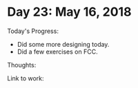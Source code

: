 # Day 23: May 16, 2018

Today's Progress: 
- Did some more designing today.
- Did a few exercises on FCC.

Thoughts:

Link to work: 